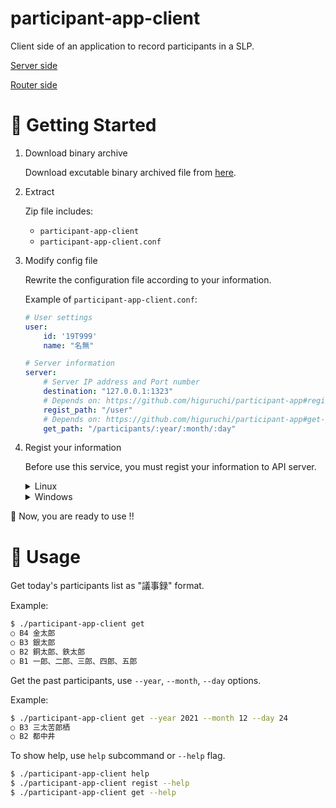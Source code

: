 # participant-app-client

Client side of an application to record participants in a SLP.

[Server side](https://github.com/higuruchi/participant-app)

[Router side](https://github.com/yassi-github/participant-app-router)

# 🚀 Getting Started

1. Download binary archive

    Download excutable binary archived file from [here](https://github.com/yassi-github/participant-app-client/releases/latest).

1. Extract

    Zip file includes:

    - `participant-app-client`
    - `participant-app-client.conf`

1. Modify config file

    Rewrite the configuration file according to your information.

    Example of `participant-app-client.conf`:
    ```yaml
    # User settings
    user:
        id: '19T999'
        name: "名無"

    # Server information
    server:
        # Server IP address and Port number
        destination: "127.0.0.1:1323"
        # Depends on: https://github.com/higuruchi/participant-app#register-user
        regist_path: "/user"
        # Depends on: https://github.com/higuruchi/participant-app#get-json-of-participants
        get_path: "/participants/:year/:month/:day"
    ```

1. Regist your information

    Before use this service, you must regist your information to API server.

    <details>
    <summary>Linux</summary>
    
    at shell terminal, run:

    ```sh
    ./participant-app-client regist
    ```

    </details>
    <details>
    <summary>Windows</summary>

    at Command Prompt, run:

    ```cmd
    participant-app-client regist
    ```

    </details>

🎉 Now, you are ready to use !!

# 🚀 Usage

Get today's participants list as "議事録" format.

Example:

```sh
$ ./participant-app-client get
○ B4 金太郎
○ B3 銀太郎
○ B2 銅太郎、鉄太郎
○ B1 一郎、二郎、三郎、四郎、五郎
```

Get the past participants, use `--year`, `--month`, `--day` options.

Example:

```sh
$ ./participant-app-client get --year 2021 --month 12 --day 24
○ B3 三太苦郎栖
○ B2 都中井
```

To show help, use `help` subcommand or `--help` flag.

```sh
$ ./participant-app-client help
$ ./participant-app-client regist --help
$ ./participant-app-client get --help
```
